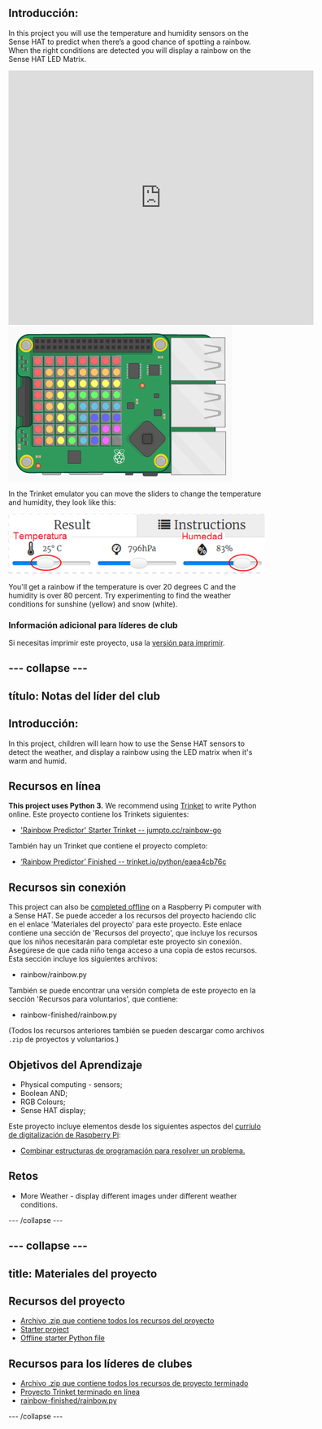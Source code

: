 ## Introducción:

In this project you will use the temperature and humidity sensors on the Sense HAT to predict when there’s a good chance of spotting a rainbow. When the right conditions are detected you will display a rainbow on the Sense HAT LED Matrix.

<div class="trinket">
  <iframe src="https://trinket.io/embed/python/eaea4cb76c?outputOnly=true&start=result" width="600" height="500" frameborder="0" marginwidth="0" marginheight="0" allowfullscreen mark="crwd-mark">
</iframe> <img src="images/rainbow-final.png" />
</div>

In the Trinket emulator you can move the sliders to change the temperature and humidity, they look like this:

![captura de pantalla](images/rainbow-sliders.png)

You'll get a rainbow if the temperature is over 20 degrees C and the humidity is over 80 percent. Try experimenting to find the weather conditions for sunshine (yellow) and snow (white).

### Información adicional para líderes de club

Si necesitas imprimir este proyecto, usa la [versión para imprimir](https://projects.raspberrypi.org/en/projects/rainbow-predictor/print).

## \--- collapse \---

## título: Notas del líder del club

## Introducción:

In this project, children will learn how to use the Sense HAT sensors to detect the weather, and display a rainbow using the LED matrix when it's warm and humid.

## Recursos en línea

**This project uses Python 3.** We recommend using [Trinket](https://trinket.io/) to write Python online. Este proyecto contiene los Trinkets siguientes:

* ['Rainbow Predictor' Starter Trinket -- jumpto.cc/rainbow-go](http://jumpto.cc/rainbow-go)

También hay un Trinket que contiene el proyecto completo:

* [‘Rainbow Predictor’ Finished -- trinket.io/python/eaea4cb76c](https://trinket.io/python/eaea4cb76c)

## Recursos sin conexión

This project can also be [completed offline](https://www.codeclubprojects.org/en-GB/resources/physical-sense-hat/) on a Raspberry Pi computer with a Sense HAT. Se puede acceder a los recursos del proyecto haciendo clic en el enlace 'Materiales del proyecto' para este proyecto. Este enlace contiene una sección de 'Recursos del proyecto', que incluye los recursos que los niños necesitarán para completar este proyecto sin conexión. Asegúrese de que cada niño tenga acceso a una copia de estos recursos. Esta sección incluye los siguientes archivos:

* rainbow/rainbow.py

También se puede encontrar una versión completa de este proyecto en la sección 'Recursos para voluntarios', que contiene:

* rainbow-finished/rainbow.py

(Todos los recursos anteriores también se pueden descargar como archivos `.zip` de proyectos y voluntarios.)

## Objetivos del Aprendizaje

* Physical computing - sensors;
* Boolean AND; 
* RGB Colours;
* Sense HAT display;

Este proyecto incluye elementos desde los siguientes aspectos del [curríulo de digitalización de Raspberry Pi](http://rpf.io/curriculum):

* [Combinar estructuras de programación para resolver un problema.](https://www.raspberrypi.org/curriculum/programming/builder)

## Retos

* More Weather - display different images under different weather conditions. 

\--- /collapse \---

## \--- collapse \---

## title: Materiales del proyecto

## Recursos del proyecto

* [Archivo .zip que contiene todos los recursos del proyecto](resources/rainbow-project-resources.zip)
* [Starter project](http://jumpto.cc/rainbow-go)
* [Offline starter Python file](resources/rainbow-rainbow.py)

## Recursos para los líderes de clubes

* [Archivo .zip que contiene todos los recursos de proyecto terminado](resources/rainbow-volunteer-resources.zip)
* [Proyecto Trinket terminado en línea](https://trinket.io/python/eaea4cb76c)
* [rainbow-finished/rainbow.py](resources/rainbow-final-rainbow.py)

\--- /collapse \---